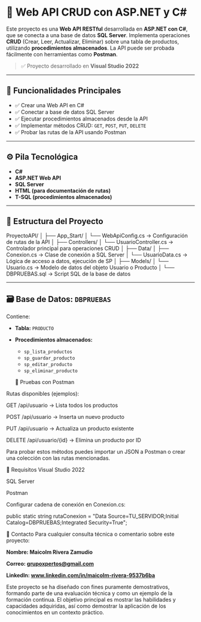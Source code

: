 # 📡 Web API CRUD con ASP.NET y C#

Este proyecto es una **Web API RESTful** desarrollada en **ASP.NET con C#**, que se conecta a una base de datos **SQL Server**. Implementa operaciones **CRUD** (Crear, Leer, Actualizar, Eliminar) sobre una tabla de productos, utilizando **procedimientos almacenados**. La API puede ser probada fácilmente con herramientas como **Postman**.

> ✅ Proyecto desarrollado en **Visual Studio 2022**

---

## 🎯 Funcionalidades Principales

- ✅ Crear una Web API en C#
- ✅ Conectar a base de datos SQL Server
- ✅ Ejecutar procedimientos almacenados desde la API
- ✅ Implementar métodos CRUD: `GET`, `POST`, `PUT`, `DELETE`
- ✅ Probar las rutas de la API usando Postman

---

## ⚙️ Pila Tecnológica

- **C#**
- **ASP.NET Web API**
- **SQL Server**
- **HTML (para documentación de rutas)**
- **T-SQL (procedimientos almacenados)**

---

## 🧱 Estructura del Proyecto

ProyectoAPI/
│
├── App_Start/
│ └── WebApiConfig.cs → Configuración de rutas de la API
│
├── Controllers/
│ └── UsuarioController.cs → Controlador principal para operaciones CRUD
│
├── Data/
│ ├── Conexion.cs → Clase de conexión a SQL Server
│ └── UsuarioData.cs → Lógica de acceso a datos, ejecución de SP
│
├── Models/
│ └── Usuario.cs → Modelo de datos del objeto Usuario o Producto
│
└── DBPRUEBAS.sql → Script SQL de la base de datos

---

## 🗃️ Base de Datos: `DBPRUEBAS`

Contiene:

- **Tabla:** `PRODUCTO`
- **Procedimientos almacenados:**
  - `sp_lista_productos`
  - `sp_guardar_producto`
  - `sp_editar_producto`
  - `sp_eliminar_producto`
 

  🧪 Pruebas con Postman
  
Rutas disponibles (ejemplos):

GET /api/usuario → Lista todos los productos

POST /api/usuario → Inserta un nuevo producto

PUT /api/usuario → Actualiza un producto existente

DELETE /api/usuario/{id} → Elimina un producto por ID

Para probar estos métodos puedes importar un JSON a Postman o crear una colección con las rutas mencionadas.

🚀 Requisitos
Visual Studio 2022

SQL Server

Postman

Configurar cadena de conexión en Conexion.cs:

public static string rutaConexion = "Data Source=TU_SERVIDOR;Initial Catalog=DBPRUEBAS;Integrated Security=True";

🤝 Contacto
Para cualquier consulta técnica o comentario sobre este proyecto:

**Nombre: Maicolm Rivera Zamudio**

**Correo: grupoxpertos@gmail.com**

**LinkedIn: www.linkedin.com/in/maicolm-rivera-9537b6ba**


Este proyecto se ha diseñado con fines puramente demostrativos, formando parte de una evaluación técnica y como un ejemplo de la formación continua. El objetivo principal es mostrar las habilidades y capacidades adquiridas, así como demostrar la aplicación de los conocimientos en un contexto práctico. 
